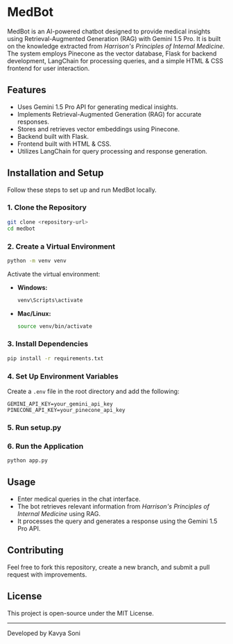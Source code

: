 # MedBot

MedBot is an AI-powered chatbot designed to provide medical insights using Retrieval-Augmented Generation (RAG) with Gemini 1.5 Pro. It is built on the knowledge extracted from *Harrison's Principles of Internal Medicine*. The system employs Pinecone as the vector database, Flask for backend development, LangChain for processing queries, and a simple HTML & CSS frontend for user interaction.

## Features
- Uses Gemini 1.5 Pro API for generating medical insights.
- Implements Retrieval-Augmented Generation (RAG) for accurate responses.
- Stores and retrieves vector embeddings using Pinecone.
- Backend built with Flask.
- Frontend built with HTML & CSS.
- Utilizes LangChain for query processing and response generation.

## Installation and Setup
Follow these steps to set up and run MedBot locally.

### 1. Clone the Repository
```bash
git clone <repository-url>
cd medbot
```

### 2. Create a Virtual Environment
```bash
python -m venv venv
```
Activate the virtual environment:
- **Windows:**
  ```bash
  venv\Scripts\activate
  ```
- **Mac/Linux:**
  ```bash
  source venv/bin/activate
  ```

### 3. Install Dependencies
```bash
pip install -r requirements.txt
```

### 4. Set Up Environment Variables
Create a `.env` file in the root directory and add the following:
```env
GEMINI_API_KEY=your_gemini_api_key
PINECONE_API_KEY=your_pinecone_api_key
```
### 5. Run setup.py

### 6. Run the Application
```bash
python app.py
```

## Usage
- Enter medical queries in the chat interface.
- The bot retrieves relevant information from *Harrison's Principles of Internal Medicine* using RAG.
- It processes the query and generates a response using the Gemini 1.5 Pro API.

## Contributing
Feel free to fork this repository, create a new branch, and submit a pull request with improvements.

## License
This project is open-source under the MIT License.

---
Developed by Kavya Soni

